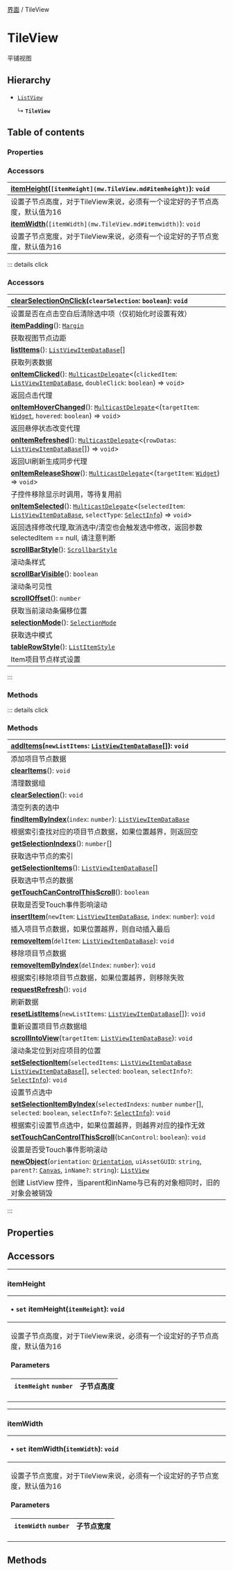 [界面](../groups/界面.界面.md) / TileView

# TileView <Badge type="tip" text="Class" /> <Score text="TileView" />

平铺视图

## Hierarchy

- [`ListView`](mw.ListView.md)

  ↳ **`TileView`**

## Table of contents

### Properties <Score text="Properties" /> 

### Accessors <Score text="Accessors" /> 
| **[itemHeight](mw.TileView.md#itemheight)**(`[itemHeight](mw.TileView.md#itemheight)`): `void` <Badge type="tip" text="client" />  |
| :-----|
| 设置子节点高度，对于TileView来说，必须有一个设定好的子节点高度，默认值为16|
| **[itemWidth](mw.TileView.md#itemwidth)**(`[itemWidth](mw.TileView.md#itemwidth)`): `void` <Badge type="tip" text="client" />  |
| 设置子节点宽度，对于TileView来说，必须有一个设定好的子节点宽度，默认值为16|


::: details click
### Accessors <Score text="Accessors" /> 
| **[clearSelectionOnClick](mw.ListView.md#clearselectiononclick)**(`clearSelection`: `boolean`): `void` <Badge type="tip" text="client" />  |
| :-----|
| 设置是否在点击空白后清除选中项（仅初始化时设置有效）|
| **[itemPadding](mw.ListView.md#itempadding)**(): [`Margin`](mw.Margin.md)  |
| 获取视图节点边距|
| **[listItems](mw.ListView.md#listitems)**(): [`ListViewItemDataBase`](mw.ListViewItemDataBase.md)[] <Badge type="tip" text="client" />  |
| 获取列表数据|
| **[onItemClicked](mw.ListView.md#onitemclicked)**(): [`MulticastDelegate`](mw.MulticastDelegate.md)<(`clickedItem`: [`ListViewItemDataBase`](mw.ListViewItemDataBase.md), `doubleClick`: `boolean`) => `void`\>  |
| 返回点击代理|
| **[onItemHoverChanged](mw.ListView.md#onitemhoverchanged)**(): [`MulticastDelegate`](mw.MulticastDelegate.md)<(`targetItem`: [`Widget`](mw.Widget.md), `hovered`: `boolean`) => `void`\>  |
| 返回悬停状态改变代理|
| **[onItemRefreshed](mw.ListView.md#onitemrefreshed)**(): [`MulticastDelegate`](mw.MulticastDelegate.md)<(`rowDatas`: [`ListViewItemDataBase`](mw.ListViewItemDataBase.md)[]) => `void`\> <Badge type="tip" text="client" />  |
| 返回UI刷新生成同步代理|
| **[onItemReleaseShow](mw.ListView.md#onitemreleaseshow)**(): [`MulticastDelegate`](mw.MulticastDelegate.md)<(`targetItem`: [`Widget`](mw.Widget.md)) => `void`\>  |
| 子控件移除显示时调用，等待复用前|
| **[onItemSelected](mw.ListView.md#onitemselected)**(): [`MulticastDelegate`](mw.MulticastDelegate.md)<(`selectedItem`: [`ListViewItemDataBase`](mw.ListViewItemDataBase.md), `selectType`: [`SelectInfo`](../enums/mw.SelectInfo.md)) => `void`\> <Badge type="tip" text="client" />  |
| 返回选择修改代理,取消选中/清空也会触发选中修改，返回参数selectedItem == null, 请注意判断|
| **[scrollBarStyle](mw.ListView.md#scrollbarstyle)**(): [`ScrollbarStyle`](mw.ScrollbarStyle.md) <Badge type="tip" text="other" />  |
| 滚动条样式|
| **[scrollBarVisible](mw.ListView.md#scrollbarvisible)**(): `boolean` <Badge type="tip" text="other" />  |
| 滚动条可见性|
| **[scrollOffset](mw.ListView.md#scrolloffset)**(): `number` <Badge type="tip" text="client" />  |
| 获取当前滚动条偏移位置|
| **[selectionMode](mw.ListView.md#selectionmode)**(): [`SelectionMode`](../enums/mw.SelectionMode.md) <Badge type="tip" text="client" />  |
| 获取选中模式|
| **[tableRowStyle](mw.ListView.md#tablerowstyle)**(): [`ListItemStyle`](mw.ListItemStyle.md) <Badge type="tip" text="other" />  |
| Item项目节点样式设置|
:::


### Methods <Score text="Methods" /> 


::: details click
### Methods <Score text="Methods" /> 
| **[addItems](mw.ListView.md#additems)**(`newListItems`: [`ListViewItemDataBase`](mw.ListViewItemDataBase.md)[]): `void` <Badge type="tip" text="client" />  |
| :-----|
| 添加项目节点数据|
| **[clearItems](mw.ListView.md#clearitems)**(): `void` <Badge type="tip" text="client" />  |
| 清理数据组|
| **[clearSelection](mw.ListView.md#clearselection)**(): `void` <Badge type="tip" text="client" />  |
| 清空列表的选中|
| **[findItemByIndex](mw.ListView.md#finditembyindex)**(`index`: `number`): [`ListViewItemDataBase`](mw.ListViewItemDataBase.md) <Badge type="tip" text="client" />  |
| 根据索引查找对应的项目节点数据，如果位置越界，则返回空|
| **[getSelectionIndexs](mw.ListView.md#getselectionindexs)**(): `number`[] <Badge type="tip" text="client" />  |
| 获取选中节点的索引|
| **[getSelectionItems](mw.ListView.md#getselectionitems)**(): [`ListViewItemDataBase`](mw.ListViewItemDataBase.md)[] <Badge type="tip" text="client" />  |
| 获取选中节点的数据|
| **[getTouchCanControlThisScroll](mw.ListView.md#gettouchcancontrolthisscroll)**(): `boolean` <Badge type="tip" text="client" />  |
| 获取是否受Touch事件影响滚动|
| **[insertItem](mw.ListView.md#insertitem)**(`newItem`: [`ListViewItemDataBase`](mw.ListViewItemDataBase.md), `index`: `number`): `void` <Badge type="tip" text="client" />  |
| 插入项目节点数据，如果位置越界，则自动插入最后|
| **[removeItem](mw.ListView.md#removeitem)**(`delItem`: [`ListViewItemDataBase`](mw.ListViewItemDataBase.md)): `void` <Badge type="tip" text="client" />  |
| 移除项目节点数据|
| **[removeItemByIndex](mw.ListView.md#removeitembyindex)**(`delIndex`: `number`): `void` <Badge type="tip" text="client" />  |
| 根据索引移除项目节点数据，如果位置越界，则移除失败|
| **[requestRefresh](mw.ListView.md#requestrefresh)**(): `void` <Badge type="tip" text="client" />  |
| 刷新数据|
| **[resetListItems](mw.ListView.md#resetlistitems)**(`newListItems`: [`ListViewItemDataBase`](mw.ListViewItemDataBase.md)[]): `void` <Badge type="tip" text="client" />  |
| 重新设置项目节点数据组|
| **[scrollIntoView](mw.ListView.md#scrollintoview)**(`targetItem`: [`ListViewItemDataBase`](mw.ListViewItemDataBase.md)): `void` <Badge type="tip" text="client" />  |
| 滚动条定位到对应项目的位置|
| **[setSelectionItem](mw.ListView.md#setselectionitem)**(`selectedItems`: [`ListViewItemDataBase`](mw.ListViewItemDataBase.md)  [`ListViewItemDataBase`](mw.ListViewItemDataBase.md)[], `selected`: `boolean`, `selectInfo?`: [`SelectInfo`](../enums/mw.SelectInfo.md)): `void` <Badge type="tip" text="client" />  |
| 设置节点选中|
| **[setSelectionItemByIndex](mw.ListView.md#setselectionitembyindex)**(`selectedIndexs`: `number`  `number`[], `selected`: `boolean`, `selectInfo?`: [`SelectInfo`](../enums/mw.SelectInfo.md)): `void` <Badge type="tip" text="client" />  |
| 根据索引设置节点选中，如果位置越界，则越界对应的操作无效|
| **[setTouchCanControlThisScroll](mw.ListView.md#settouchcancontrolthisscroll)**(`bCanControl`: `boolean`): `void` <Badge type="tip" text="client" />  |
| 设置是否受Touch事件影响滚动|
| **[newObject](mw.ListView.md#newobject)**(`orientation`: [`Orientation`](../enums/mw.Orientation.md), `uiAssetGUID`: `string`, `parent?`: [`Canvas`](mw.Canvas.md), `inName?`: `string`): [`ListView`](mw.ListView.md) <Badge type="tip" text="client" />  |
| 创建 ListView 控件，当parent和inName与已有的对象相同时，旧的对象会被销毁|
:::


## Properties

## Accessors

___

### itemHeight <Score text="itemHeight" /> 

<table class="get-set-table">
<thead><tr>
<th style="text-align: left">

• `set` **itemHeight**(`itemHeight`): `void` <Badge type="tip" text="client" />

</th>
</tr></thead>
<tbody><tr>
<td style="text-align: left">


设置子节点高度，对于TileView来说，必须有一个设定好的子节点高度，默认值为16

#### Parameters

| `itemHeight` `number` | 子节点高度 |
| :------ | :------ |



</td>
</tr></tbody>
</table>

___

### itemWidth <Score text="itemWidth" /> 

<table class="get-set-table">
<thead><tr>
<th style="text-align: left">

• `set` **itemWidth**(`itemWidth`): `void` <Badge type="tip" text="client" />

</th>
</tr></thead>
<tbody><tr>
<td style="text-align: left">


设置子节点宽度，对于TileView来说，必须有一个设定好的子节点宽度，默认值为16

#### Parameters

| `itemWidth` `number` | 子节点宽度 |
| :------ | :------ |

</td>
</tr></tbody>
</table>



## Methods
